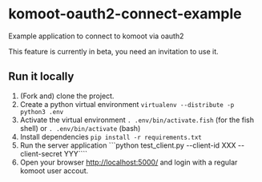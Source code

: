# komoot-oauth2-connect-example
Example application to connect to komoot via oauth2

This feature is currently in beta, you need an invitation to use it.

## Run it locally

 1. (Fork and) clone the project.
 1. Create a python virtual environment ```virtualenv --distribute -p python3 .env```
 1. Activate the virtual environment ```. .env/bin/activate.fish``` (for the fish shell) or ```. .env/bin/activate``` (bash)
 1. Install dependencies ```pip install -r requirements.txt```
 1. Run the server application ```python test_client.py --client-id XXX --client-secret YYY````
 1. Open your browser [http://localhost:5000/](localhost:5000/) and login with a regular komoot user accout.
